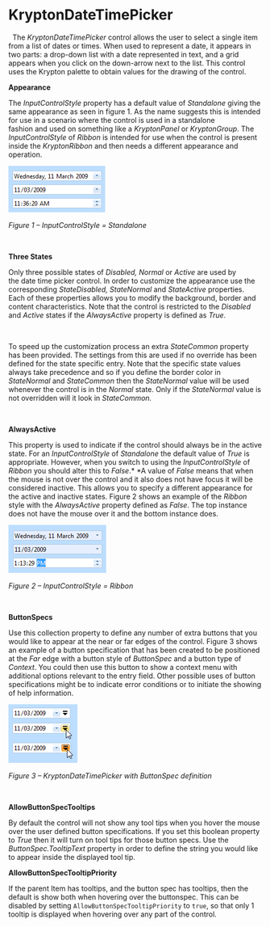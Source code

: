 # KryptonDateTimePicker

 
The *KryptonDateTimePicker* control allows the user to select a single item from
a list of dates or times. When used to represent a date, it appears in two
parts: a drop-down list with a date represented in text, and a grid appears when
you click on the down-arrow next to the list. This control uses the Krypton
palette to obtain values for the drawing of the control.
 

**Appearance** 

The *InputControlStyle* property has a default value of *Standalone* giving the
same appearance as seen in figure 1. As the name suggests this is intended for
use in a scenario where the control is used in a standalone fashion and used
on something like a *KryptonPanel* or *KryptonGroup*. The *InputControlStyle* of
*Ribbon* is intended for use when the control is present inside the
*KryptonRibbon* and then needs a different appearance and operation.

![*Figure 1 – InputControlStyle = Standalone*](Images/KryptonDateTimePicker1.png)

*Figure 1 – InputControlStyle = Standalone*

 

  
**Three States**

Only three possible states of *Disabled, Normal* or *Active* are used by
the date time picker control. In order to customize the appearance use the
corresponding *StateDisabled, StateNormal* and *StateActive* properties. Each of
these properties allows you to modify the background, border and content
characteristics. Note that the control is restricted to the *Disabled* and
*Active* states if the *AlwaysActive* property is defined as *True*.

 

To speed up the customization process an extra *StateCommon* property has been
provided. The settings from this are used if no override has been defined for
the state specific entry. Note that the specific state values always take
precedence and so if you define the border color in *StateNormal* and
*StateCommon* then the *StateNormal* value will be used whenever the control is
in the *Normal* state. Only if the *StateNormal* value is not overridden will it
look in *StateCommon.*

 

  
**AlwaysActive**

This property is used to indicate if the control should always be in the active
state. For an *InputControlStyle* of *Standalone* the default value of *True* is
appropriate. However, when you switch to using the *InputControlStyle* of
*Ribbon* you should alter this to *False*.* *A value of *False* means that when
the mouse is not over the control and it also does not have focus it will be
considered inactive. This allows you to specify a different appearance for the
active and inactive states. Figure 2 shows an example of the *Ribbon* style with
the *AlwaysActive* property defined as *False*. The top instance does not have
the mouse over it and the bottom instance does.

![*Figure 2 – InputControlStyle = Ribbon*](Images/KryptonDateTimePicker2.png)

*Figure 2 – InputControlStyle = Ribbon*

 

  
**ButtonSpecs**

Use this collection property to define any number of extra buttons that you
would like to appear at the near or far edges of the control. Figure 3 shows an
example of a button specification that has been created to be positioned at
the *Far* edge with a button style of *ButtonSpec* and a button type of
*Context*. You could then use this button to show a context menu with additional
options relevant to the entry field. Other possible uses of button
specifications might be to indicate error conditions or to initiate the showing
of help information.

![*Figure 3 – KryptonDateTimePicker with ButtonSpec definition*](Images/KryptonDateTimePicker3.png)

*Figure 3 – KryptonDateTimePicker with ButtonSpec definition*

 

  
**AllowButtonSpecTooltips**  

By default the control will not show any tool tips when you hover the mouse over
the user defined button specifications. If you set this boolean property to
*True* then it will turn on tool tips for those button specs. Use the
*ButtonSpec.TooltipText* property in order to define the string you would like
to appear inside the displayed tool tip.

**AllowButtonSpecTooltipPriority**

If the parent Item has tooltips, and the button spec has tooltips, then
the default is show both when hovering over the buttonspec. This can be disabled 
by setting `AllowButtonSpecTooltipPriority` to `true`, so that only 1 tooltip is
displayed when hovering over any part of the control.
